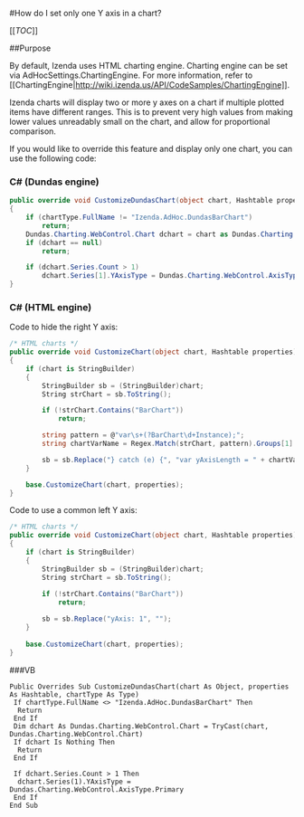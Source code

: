 #How do I set only one Y axis in a chart?

[[_TOC_]]

##Purpose

By default, Izenda uses HTML charting engine. Charting engine can be set via AdHocSettings.ChartingEngine. For more information, refer to [[ChartingEngine|http://wiki.izenda.us/API/CodeSamples/ChartingEngine]].

Izenda charts will display two or more y axes on a chart if multiple plotted items have different ranges. This is to prevent very high values from making lower values unreadably small on the chart, and allow for proportional comparison.

If you would like to override this feature and display only one chart, you can use the following code:

### C# (Dundas engine)
```csharp
public override void CustomizeDundasChart(object chart, Hashtable properties, Type chartType)
{
    if (chartType.FullName != "Izenda.AdHoc.DundasBarChart")
        return;
    Dundas.Charting.WebControl.Chart dchart = chart as Dundas.Charting.WebControl.Chart;
    if (dchart == null)
        return;

    if (dchart.Series.Count > 1)
        dchart.Series[1].YAxisType = Dundas.Charting.WebControl.AxisType.Primary;
}
```
### C# (HTML engine)
Code to hide the right Y axis:
```csharp
/* HTML charts */
public override void CustomizeChart(object chart, Hashtable properties)
{
	if (chart is StringBuilder)
	{
		StringBuilder sb = (StringBuilder)chart;
		String strChart = sb.ToString();

		if (!strChart.Contains("BarChart"))
			return;

		string pattern = @"var\s+(?BarChart\d+Instance);";
		string chartVarName = Regex.Match(strChart, pattern).Groups[1].Value;

		sb = sb.Replace("} catch (e) {", "var yAxisLength = " + chartVarName + ".yAxis.length; if(yAxisLength > 1){ for(var i = 1; i < yAxisLength; ++i){" + chartVarName + ".options.yAxis[i].labels.enabled = false; " + chartVarName + ".options.yAxis[i].title.text = null; " + chartVarName + ".yAxis[i].update();}}} catch (e) {");
	}

	base.CustomizeChart(chart, properties);
}
```
Сode to use a common left Y axis:
```csharp
/* HTML charts */
public override void CustomizeChart(object chart, Hashtable properties)
{
	if (chart is StringBuilder)
	{
		StringBuilder sb = (StringBuilder)chart;
		String strChart = sb.ToString();
		
		if (!strChart.Contains("BarChart"))
			return;

		sb = sb.Replace("yAxis: 1", "");
	}
		
	base.CustomizeChart(chart, properties);
}

```


###VB
```visualbasic
Public Overrides Sub CustomizeDundasChart(chart As Object, properties As Hashtable, chartType As Type)
 If chartType.FullName <> "Izenda.AdHoc.DundasBarChart" Then
  Return
 End If
 Dim dchart As Dundas.Charting.WebControl.Chart = TryCast(chart, Dundas.Charting.WebControl.Chart)
 If dchart Is Nothing Then
  Return
 End If

 If dchart.Series.Count > 1 Then
  dchart.Series(1).YAxisType = Dundas.Charting.WebControl.AxisType.Primary
 End If
End Sub
```